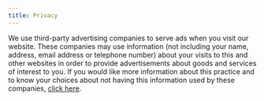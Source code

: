 ```yaml
---
title: Privacy
---
```


We use third-party advertising companies to serve ads when you visit our website. These companies may use information (not including your name, address, email address or telephone number) about your visits to this and other websites in order to provide advertisements about goods and services of interest to you. If you would like more information about this practice and to know your choices about not having this information used by these companies, [click here](http://www.google.co.uk/privacy_ads.html).

